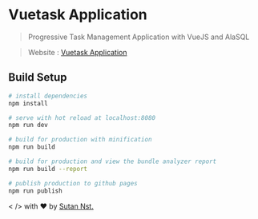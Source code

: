 # Vuetask Application

> Progressive Task Management Application with VueJS and AlaSQL

> Website : [Vuetask Application](https://sutanlab.js.org/vuetask)

## Build Setup

``` bash
# install dependencies
npm install

# serve with hot reload at localhost:8080
npm run dev

# build for production with minification
npm run build

# build for production and view the bundle analyzer report
npm run build --report

# publish production to github pages
npm run publish
```

< /> with ♥ by [Sutan Nst.](https://sutanlab.js.org)